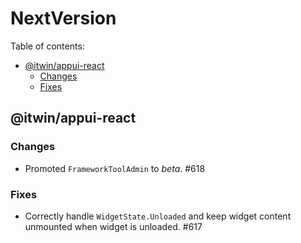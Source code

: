 # NextVersion <!-- omit from toc -->

Table of contents:

- [@itwin/appui-react](#itwinappui-react)
  - [Changes](#changes)
  - [Fixes](#fixes)

## @itwin/appui-react

### Changes

- Promoted `FrameworkToolAdmin` to _beta_. #618

### Fixes

- Correctly handle `WidgetState.Unloaded` and keep widget content unmounted when widget is unloaded. #617
